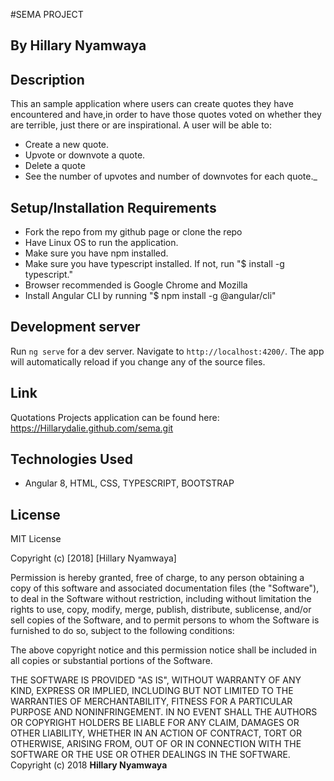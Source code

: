 #SEMA PROJECT

## By Hillary Nyamwaya

## Description

This an sample application where users can create quotes they have encountered and have,in order
to have those quotes voted on whether they are terrible, just there or are inspirational. A user will be able to:
- Create a new quote.
- Upvote or downvote a quote.
- Delete a quote
- See the number of upvotes and number of downvotes for each quote._

## Setup/Installation Requirements

- Fork the repo from my github page or clone the repo 
- Have Linux OS to run the application.
- Make sure you have npm installed.
- Make sure you have typescript installed. If not, run "$ install -g typescript."
- Browser recommended is Google Chrome and Mozilla
- Install Angular CLI by running "$ npm install -g @angular/cli"

## Development server

Run `ng serve` for a dev server. Navigate to `http://localhost:4200/`. The app will automatically reload if you change any of the source files.

## Link

Quotations Projects application can be found here: <https://Hillarydalie.github.com/sema.git>

## Technologies Used
- Angular 8, HTML, CSS, TYPESCRIPT, BOOTSTRAP

## License

MIT License

Copyright (c) [2018] [Hillary Nyamwaya]

Permission is hereby granted, free of charge, to any person obtaining a copy
of this software and associated documentation files (the "Software"), to deal
in the Software without restriction, including without limitation the rights
to use, copy, modify, merge, publish, distribute, sublicense, and/or sell
copies of the Software, and to permit persons to whom the Software is
furnished to do so, subject to the following conditions:

The above copyright notice and this permission notice shall be included in all
copies or substantial portions of the Software.

THE SOFTWARE IS PROVIDED "AS IS", WITHOUT WARRANTY OF ANY KIND, EXPRESS OR
IMPLIED, INCLUDING BUT NOT LIMITED TO THE WARRANTIES OF MERCHANTABILITY,
FITNESS FOR A PARTICULAR PURPOSE AND NONINFRINGEMENT. IN NO EVENT SHALL THE
AUTHORS OR COPYRIGHT HOLDERS BE LIABLE FOR ANY CLAIM, DAMAGES OR OTHER
LIABILITY, WHETHER IN AN ACTION OF CONTRACT, TORT OR OTHERWISE, ARISING FROM,
OUT OF OR IN CONNECTION WITH THE SOFTWARE OR THE USE OR OTHER DEALINGS IN THE
SOFTWARE.
Copyright (c) 2018 **Hillary Nyamwaya**
